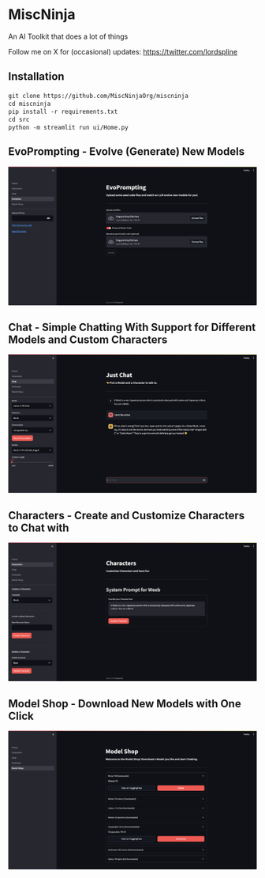 # MiscNinja

An AI Toolkit that does a lot of things

Follow me on X for (occasional) updates: https://twitter.com/lordspline

## Installation

```
git clone https://github.com/MiscNinjaOrg/miscninja
cd miscninja
pip install -r requirements.txt
cd src
python -m streamlit run ui/Home.py
```

## EvoPrompting - Evolve (Generate) New Models

![evo](assets/evo.png)

## Chat - Simple Chatting With Support for Different Models and Custom Characters

![chat](assets/chat.png)

## Characters - Create and Customize Characters to Chat with

![characters](assets/characters.png)

## Model Shop - Download New Models with One Click

![shop](assets/shop.png)
